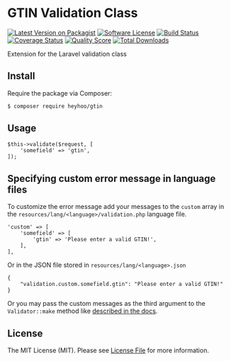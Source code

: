 # GTIN Validation Class

[![Latest Version on Packagist][ico-version]][link-packagist]
[![Software License][ico-license]](LICENSE.md)
[![Build Status][ico-travis]][link-travis]
[![Coverage Status][ico-scrutinizer]][link-scrutinizer]
[![Quality Score][ico-code-quality]][link-code-quality]
[![Total Downloads][ico-downloads]][link-downloads]

Extension for the Laravel validation class

## Install

Require the package via Composer:

``` bash
$ composer require heyhoo/gtin
```

## Usage

```
$this->validate($request, [
    'somefield' => 'gtin',
]);
```

## Specifying custom error message in language files

To customize the error message add your messages to the `custom` array in the `resources/lang/<language>/validation.php` language file.

```
'custom' => [
    'somefield' => [
        'gtin' => 'Please enter a valid GTIN!',
    ],
],
```

 Or in the JSON file stored in `resources/lang/<language>.json`

```
{
    "validation.custom.somefield.gtin": "Please enter a valid GTIN!"
}
```

Or you may pass the custom messages as the third argument to the `Validator::make` method like [described in the docs](https://laravel.com/docs/5.4/validation#custom-error-messages).

## License

The MIT License (MIT). Please see [License File](LICENSE.md) for more information.

[ico-version]: https://img.shields.io/packagist/v/heyhoo/gtin.svg?style=flat-square
[ico-license]: https://img.shields.io/badge/license-MIT-brightgreen.svg?style=flat-square
[ico-travis]: https://img.shields.io/travis/heyhoo/gtin/master.svg?style=flat-square
[ico-scrutinizer]: https://img.shields.io/scrutinizer/coverage/g/heyhoo/gtin.svg?style=flat-square
[ico-code-quality]: https://img.shields.io/scrutinizer/g/heyhoo/gtin.svg?style=flat-square
[ico-downloads]: https://img.shields.io/packagist/dt/gtin/model.svg?style=flat-square

[link-packagist]: https://packagist.org/packages/heyhoo/gtin
[link-travis]: https://travis-ci.org/heyhoo/gtin
[link-scrutinizer]: https://scrutinizer-ci.com/g/heyhoo/gtin/code-structure
[link-code-quality]: https://scrutinizer-ci.com/g/heyhoo/gtin
[link-downloads]: https://packagist.org/packages/heyhoo/gtin
[link-author]: https://github.com/heyhoo